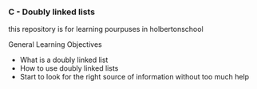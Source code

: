 ### C - Doubly linked lists

this repository is for learning pourpuses in holbertonschool

General Learning Objectives
- What is a doubly linked list
- How to use doubly linked lists
- Start to look for the right source of information without too much help
